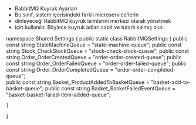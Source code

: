 * RabbitMQ Kuyruk Ayarları
* Bu sınıf, sistem içerisindeki farklı microservice'lerin 
* dinleyeceği RabbitMQ kuyruk isimlerini merkezi olarak yönetmek
* için kullanılır. Böylece kuyruk adları sabit ve tutarlı kalmış olur.

namespace Shared.Settings
{
    public static class RabbitMQSettings
    {
        public const string StateMachineQueue = "state-machine-queue";
        public const string Stock_CheckStockQueue = "stock-check-stock-queue";
        public const string Order_OrderCreatedQueue = "order-order-created-queue";
        public const string Order_OrderFailedQueue = "order-order-failed-queue";
        public const string Order_OrderCompletedQueue = "order-order-completed-queue";  
        public const string Basket_ProductAddedToBasketQueue = "basket-add-to-basket-queue"; 
        public const string Basket_BasketFailedEventQueue = "basket-basket-failed-item-added-queue"; 
        
    }
}
    
